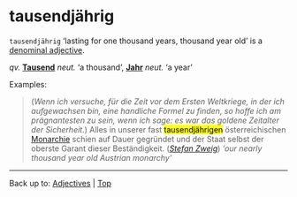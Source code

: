 # tausendjährig

`tausendjährig` ‘lasting for one thousand years, thousand year old’ is a [denominal adjective](../../denominalAdjectives.md).

*qv.* **[Tausend](../../../nouns/t/ta/Tausend.md)** *neut.* ‘a thousand’, **[Jahr](../../../nouns/j/ja/Jahr.md)** *neut.* ‘a year’

Examples:

> (*Wenn ich versuche, für die Zeit vor dem Ersten Weltkriege, in der ich aufgewachsen bin, eine handliche Formel zu finden, so hoffe ich am prägnantesten zu sein, wenn ich sage: es war das goldene Zeitalter der Sicherheit.*) Alles in unserer fast <mark>tausendjährigen</mark> österreichischen [Monarchie](../../../nouns/m/mo/Monarchie.md) schien auf Dauer gegründet und der Staat selbst der oberste Garant dieser Beständigkeit. (*[Stefan Zweig](../../../texts/StefanZweig/DieWeltDerSicherheit.md)*) *‘our nearly thousand year old Austrian monarchy’*

----

Back up to: [Adjectives](../../index.md) | [Top](../../../index.md)
